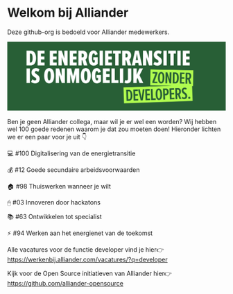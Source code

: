# Welkom bij Alliander

Deze github-org is bedoeld voor Alliander medewerkers.

![image](./onmogelijk-dev.png)

Ben je geen Alliander collega, maar wil je er wel een worden? Wij hebben wel 100 goede redenen waarom je dat zou moeten doen! Hieronder lichten we er een paar voor je uit 👇

💻 #100 Digitalisering van de energietransitie

💰 #12 Goede secundaire arbeidsvoorwaarden

🏠 #98 Thuiswerken wanneer je wilt

🖱 #03 Innoveren door hackatons

📚 #63 Ontwikkelen tot specialist

⚡ #94 Werken aan het energienet van de toekomst

Alle vacatures voor de functie developer vind je hier👉  https://werkenbij.alliander.com/vacatures/?q=developer

Kijk voor de Open Source initiatieven van Alliander hier👉 https://github.com/alliander-opensource



